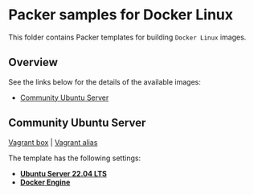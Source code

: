 # Packer samples for Docker Linux

This folder contains Packer templates for building `Docker Linux` images.

## Overview

See the links below for the details of the available images:

- [Community Ubuntu Server](#community-ubuntu-server)

## Community Ubuntu Server

[Vagrant box](https://app.vagrantup.com/gusztavvargadr/boxes/docker-community-ubuntu-server) | [Vagrant alias](https://app.vagrantup.com/gusztavvargadr/boxes/docker-linux)  

The template has the following settings:

- [**Ubuntu Server 22.04 LTS**](../ubuntu-server/README.md#2204-lts)
- [**Docker Engine**](https://docs.docker.com/engine/)
